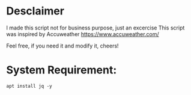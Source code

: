 # Desclaimer
I made this script not for business purpose, just an excercise
This script was inspired by Accuweather https://www.accuweather.com/

Feel free, if you need it and modify it, cheers!

# System Requirement:
`apt install jq -y`
